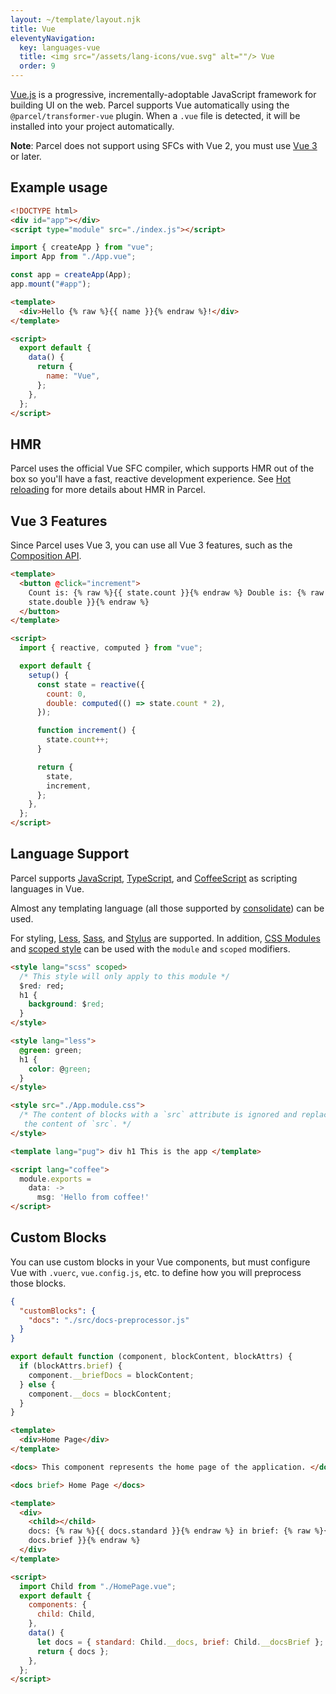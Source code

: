 ```yaml
---
layout: ~/template/layout.njk
title: Vue
eleventyNavigation:
  key: languages-vue
  title: <img src="/assets/lang-icons/vue.svg" alt=""/> Vue
  order: 9
---
```


[Vue.js](https://v3.vuejs.org) is a progressive, incrementally-adoptable JavaScript framework for building UI on the web. Parcel supports Vue automatically using the `@parcel/transformer-vue` plugin. When a `.vue` file is detected, it will be installed into your project automatically.

<note>

**Note**: Parcel does not support using SFCs with Vue 2, you must use [Vue 3](https://github.com/vuejs/core) or later.

</note>

## Example usage

<sample>
<sample-file name="index.html">

```html
<!DOCTYPE html>
<div id="app"></div>
<script type="module" src="./index.js"></script>
```

</sample-file>
<sample-file name="index.js">

```jsx
import { createApp } from "vue";
import App from "./App.vue";

const app = createApp(App);
app.mount("#app");
```

</sample-file>
<sample-file name="App.vue">

```html
<template>
  <div>Hello {% raw %}{{ name }}{% endraw %}!</div>
</template>

<script>
  export default {
    data() {
      return {
        name: "Vue",
      };
    },
  };
</script>
```

</sample-file>
</sample>

## HMR

Parcel uses the official Vue SFC compiler, which supports HMR out of the box so you'll have a fast, reactive development experience. See [Hot reloading](/features/development.md#hot-reloading) for more details about HMR in Parcel.

## Vue 3 Features

Since Parcel uses Vue 3, you can use all Vue 3 features, such as the [Composition API](https://vuejs.org/guide/extras/composition-api-faq.html).

<sample>
<sample-file name="App.vue">

```html
<template>
  <button @click="increment">
    Count is: {% raw %}{{ state.count }}{% endraw %} Double is: {% raw %}{{
    state.double }}{% endraw %}
  </button>
</template>

<script>
  import { reactive, computed } from "vue";

  export default {
    setup() {
      const state = reactive({
        count: 0,
        double: computed(() => state.count * 2),
      });

      function increment() {
        state.count++;
      }

      return {
        state,
        increment,
      };
    },
  };
</script>
```

</sample-file>
</sample>

## Language Support

Parcel supports [JavaScript](/languages/javascript.md), [TypeScript](/languages/typescript.md), and [CoffeeScript](/languages/coffeescript.md) as scripting languages in Vue.

Almost any templating language (all those supported by [consolidate](https://www.npmjs.com/package/consolidate)) can be used.

For styling, [Less](/languages/less), [Sass](/languages/sass), and [Stylus](/languages/stylus) are supported. In addition, [CSS Modules](/languages/css.md#css-modules) and [scoped style](https://vue-loader.vuejs.org/guide/scoped-css.html) can be used with the `module` and `scoped` modifiers.

<sample>
<sample-file name="App.vue">

```html
<style lang="scss" scoped>
  /* This style will only apply to this module */
  $red: red;
  h1 {
    background: $red;
  }
</style>

<style lang="less">
  @green: green;
  h1 {
    color: @green;
  }
</style>

<style src="./App.module.css">
  /* The content of blocks with a `src` attribute is ignored and replaced with
   the content of `src`. */
</style>

<template lang="pug"> div h1 This is the app </template>

<script lang="coffee">
  module.exports =
    data: ->
      msg: 'Hello from coffee!'
</script>
```

</sample-file>
</sample>

## Custom Blocks

You can use custom blocks in your Vue components, but must configure Vue with `.vuerc`, `vue.config.js`, etc. to define how you will preprocess those blocks.

<sample>
<sample-file name=".vuerc">

```json
{
  "customBlocks": {
    "docs": "./src/docs-preprocessor.js"
  }
}
```

</sample-file>
<sample-file name="src/docs-preprocessor.js">

```js
export default function (component, blockContent, blockAttrs) {
  if (blockAttrs.brief) {
    component.__briefDocs = blockContent;
  } else {
    component.__docs = blockContent;
  }
}
```

</sample-file>
<sample-file name="HomePage.vue">

```html
<template>
  <div>Home Page</div>
</template>

<docs> This component represents the home page of the application. </docs>

<docs brief> Home Page </docs>
```

</sample-file>
<sample-file name="App.vue">

```html
<template>
  <div>
    <child></child>
    docs: {% raw %}{{ docs.standard }}{% endraw %} in brief: {% raw %}{{
    docs.brief }}{% endraw %}
  </div>
</template>

<script>
  import Child from "./HomePage.vue";
  export default {
    components: {
      child: Child,
    },
    data() {
      let docs = { standard: Child.__docs, brief: Child.__docsBrief };
      return { docs };
    },
  };
</script>
```

</sample-file>
</sample>
